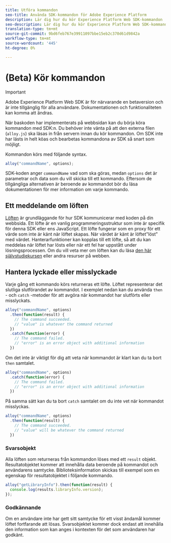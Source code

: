 ```yaml
---
title: Utföra kommandon
seo-title: Använda SDK-kommandon för Adobe Experience Platform
description: Lär dig hur du kör Experience Platform Web SDK-kommandon
seo-description: Lär dig hur du kör Experience Platform Web SDK-kommandon
translation-type: tm+mt
source-git-commit: 9bd6feb767e39911097bbe15eb2c370d61d9842a
workflow-type: tm+mt
source-wordcount: '445'
ht-degree: 0%

---
```



# (Beta) Kör kommandon

>[!IMPORTANT]
>
>Adobe Experience Platform Web SDK är för närvarande en betaversion och är inte tillgänglig för alla användare. Dokumentationen och funktionaliteten kan komma att ändras.

När baskoden har implementerats på webbsidan kan du börja köra kommandon med SDK:n. Du behöver inte vänta på att den externa filen \(`alloy.js`\) ska läsas in från servern innan du kör kommandon. Om SDK inte har lästs in helt köas och bearbetas kommandona av SDK så snart som möjligt.

Kommandon körs med följande syntax.

```javascript
alloy("commandName", options);
```

SDK-koden anger `commandName` vad som ska göras, medan `options` det är parametrar och data som du vill skicka till ett kommando. Eftersom de tillgängliga alternativen är beroende av kommandot bör du läsa dokumentationen för mer information om varje kommando.

## Ett meddelande om löften

[Löften](https://developer.mozilla.org/en-US/docs/Web/JavaScript/Reference/Global_Objects/Promise) är grundläggande för hur SDK kommunicerar med koden på din webbsida. Ett löfte är en vanlig programmeringsstruktur som inte är specifik för denna SDK eller ens JavaScript. Ett löfte fungerar som en proxy för ett värde som inte är känt när löftet skapas. När värdet är känt är löftet&quot;löst&quot; med värdet. Hanterarfunktioner kan kopplas till ett löfte, så att du kan meddelas när löftet har lösts eller när ett fel har uppstått under lösningsprocessen. Om du vill veta mer om löften kan du läsa [den här självstudiekursen](https://javascript.info/promise-basics) eller andra resurser på webben.

## Hantera lyckade eller misslyckade

Varje gång ett kommando körs returneras ett löfte. Löftet representerar det slutliga slutförandet av kommandot. I exemplet nedan kan du använda `then` - och `catch` -metoder för att avgöra när kommandot har slutförts eller misslyckats.

```javascript
alloy("commandName", options)
  .then(function(result) {
    // The command succeeded.
    // "value" is whatever the command returned
  })
  .catch(function(error) {
    // The command failed.
    // "error" is an error object with additional information
  })
```

Om det inte är viktigt för dig att veta när kommandot är klart kan du ta bort `then` samtalet.

```javascript
alloy("commandName", options)
  .catch(function(error) {
    // The command failed.
    // "error" is an error object with additional information
  })
```

På samma sätt kan du ta bort `catch` samtalet om du inte vet när kommandot misslyckas.

```javascript
alloy("commandName", options)
  .then(function(result) {
    // The command succeeded.
    // "value" will be whatever the command returned
  })
```

### Svarsobjekt

Alla löften som returneras från kommandon löses med ett `result` objekt. Resultatobjektet kommer att innehålla data beroende på kommandot och användarens samtycke. Biblioteksinformation skickas till exempel som en egenskap för resultatobjektet i följande kommando.

```js
alloy("getLibraryInfo").then(function(result) {
  console.log(results.libraryInfo.version);
});
```

### Godkännande

Om en användare inte har gett sitt samtycke för ett visst ändamål kommer löftet fortfarande att lösas. Svarsobjektet kommer dock endast att innehålla den information som kan anges i kontexten för det som användaren har godkänt.
